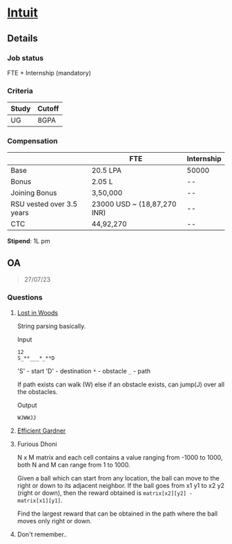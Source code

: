 # [Intuit](https://www.intuit.com/)

## Details

### Job status

FTE + Internship (mandatory)

### Criteria

|Study|Cutoff|
|-----|------|
|UG|8GPA|

### Compensation

||FTE|Internship|
|--|-----|------|
|Base|20.5 LPA|50000|
|Bonus|2.05 L|--|
|Joining Bonus|3,50,000|--|
|RSU vested over 3.5 years|23000 USD ~ (18,87,270 INR)|--|
|CTC|44,92,270|--|

**Stipend**: 1L pm

## OA

> 27/07/23

### Questions

1. [Lost in Woods](https://leetcode.com/discuss/interview-question/3207829/Questions-Asked-oror-Intuit-Summer-Internship-2023-oror-Only-Referrals/)

    String parsing basically.
    
    Input
    ```
    12
    S_**___*_**D
    ```

    'S' - start
    'D' - destination
    `*` - obstacle
    `_` - path

    If path exists can walk (W) else if an obstacle exists, can jump(J) over all the obstacles.

    Output
    ```
    WJWWJJ
    ```

2. [Efficient Gardner](https://leetcode.com/problems/minimum-number-of-taps-to-open-to-water-a-garden/)

3. Furious Dhoni

    N x M matrix and each cell contains a value ranging from -1000 to 1000, both N and M can range from 1 to 1000.

    Given a ball which can start from any location, the ball can move to the right or down to its adjacent neighbor. If the ball goes from x1 y1 to x2 y2 (right or down), then the reward obtained is `matrix[x2][y2] - matrix[x1][y1]`.

    Find the largest reward that can be obtained in the path where the ball moves only right or down.

4. Don't remember..
